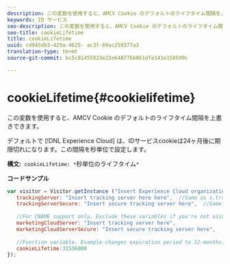 ```yaml
---
description: この変数を使用すると、AMCV Cookie のデフォルトのライフタイム間隔を上書きできます。
keywords: ID サービス
seo-description: この変数を使用すると、AMCV Cookie のデフォルトのライフタイム間隔を上書きできます。
seo-title: cookieLifetime
title: cookieLifetime
uuid: cd945db3-429a-4625- ac3f-69ac259377a3
translation-type: tm+mt
source-git-commit: bc5c81455023e22e64877bb861dfe141e158599c

---
```



# cookieLifetime{#cookielifetime}

この変数を使用すると、AMCV Cookie のデフォルトのライフタイム間隔を上書きできます。

デフォルトで [!DNL Experience Cloud] は、IDサービスcookieは24ヶ月後に期限切れになります。この間隔を秒単位で設定します。

**構文:**` cookieLifetime: *`秒単位のライフタイム`*`

**コードサンプル**

```js
var visitor = Visitor.getInstance ("Insert Experience Cloud organization ID here",{ 
   trackingServer: "Insert tracking server here here",  //Same as s.trackingServer 
   trackingServerSecure: "Insert secure tracking server here",  //Same as s.trackingServerSecure 
 
   //For CNAME support only. Exclude these variables if you're not using CNAME 
   marketingCloudServer: "Insert tracking server here", 
   marketingCloudServerSecure: "Insert secure tracking server here", 
 
   //Function variable. Example changes expiration period to 12-months. 
   cookieLifetime:31536000 
});
```


